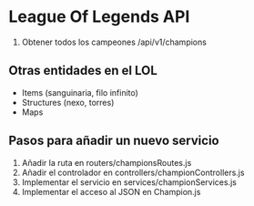 # League Of Legends API

1. Obtener todos los campeones /api/v1/champions

## Otras entidades en el LOL

- Items (sanguinaria, filo infinito)
- Structures (nexo, torres)
- Maps

## Pasos para añadir un nuevo servicio

1. Añadir la ruta en routers/championsRoutes.js
2. Añadir el controlador en controllers/championControllers.js
3. Implementar el servicio en services/championServices.js
4. Implementar el acceso al JSON en Champion.js